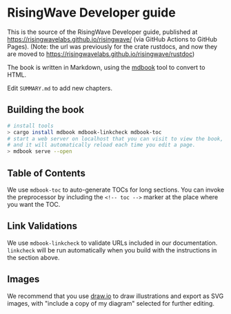 # RisingWave Developer guide

This is the source of the RisingWave Developer guide, published at
<https://risingwavelabs.github.io/risingwave/> (via GitHub Actions to GitHub Pages).
(Note: the url was previously for the crate rustdocs, and now they are moved to <https://risingwavelabs.github.io/risingwave/rustdoc>)

The book is written in Markdown, using the [mdbook](https://rust-lang.github.io/mdBook/) tool to convert to HTML.

Edit `SUMMARY.md` to add new chapters.

## Building the book

```sh
# install tools
> cargo install mdbook mdbook-linkcheck mdbook-toc
# start a web server on localhost that you can visit to view the book,
# and it will automatically reload each time you edit a page.
> mdbook serve --open
```

## Table of Contents

We use `mdbook-toc` to auto-generate TOCs for long sections. You can invoke the preprocessor by
including the `<!-- toc -->` marker at the place where you want the TOC.


## Link Validations

We use `mdbook-linkcheck` to validate URLs included in our documentation.
`linkcheck` will be run automatically when you build with the instructions in the section above.

## Images

We recommend that you use [draw.io](https://app.diagrams.net/) to draw illustrations and export as SVG images, with "include a copy of my diagram" selected for further editing.
